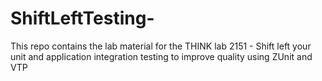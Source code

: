 # ShiftLeftTesting-

This repo contains the lab material for the THINK lab 2151 - Shift left your unit and application integration testing to improve quality using ZUnit and VTP
